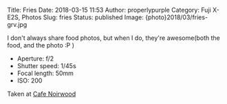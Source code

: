 Title: Fries
Date: 2018-03-15 11:53
Author: properlypurple
Category: Fuji X-E2S, Photos
Slug: fries
Status: published
Image: {photo}2018/03/fries-grv.jpg


I don't always share food photos, but when I do, they're awesome(both the food, and the photo :P )

-   Aperture: f/2
-   Shutter speed: 1/45s
-   Focal length: 50mm
-   ISO: 200

Taken at [Cafe Noirwood](https://noirwood.com/)
